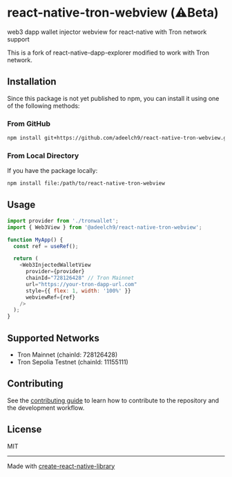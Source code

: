 # react-native-tron-webview (⚠️Beta)

web3 dapp wallet injector webview for react-native with Tron network support

This is a fork of react-native-dapp-explorer modified to work with Tron network.

## Installation

Since this package is not yet published to npm, you can install it using one of the following methods:

### From GitHub
```sh
npm install git+https://github.com/adeelch9/react-native-tron-webview.git
```

### From Local Directory
If you have the package locally:
```sh
npm install file:/path/to/react-native-tron-webview
```

## Usage

```js
import provider from './tronwallet';
import { Web3View } from '@adeelch9/react-native-tron-webview';

function MyApp() {
  const ref = useRef();

  return (
    <Web3InjectedWalletView
      provider={provider}
      chainId="728126428" // Tron Mainnet
      url="https://your-tron-dapp-url.com"
      style={{ flex: 1, width: '100%' }}
      webviewRef={ref}
    />
  );
}
```

## Supported Networks
- Tron Mainnet (chainId: 728126428)
- Tron Sepolia Testnet (chainId: 11155111)

## Contributing

See the [contributing guide](CONTRIBUTING.md) to learn how to contribute to the repository and the development workflow.

## License

MIT

---

Made with [create-react-native-library](https://github.com/callstack/react-native-builder-bob)
